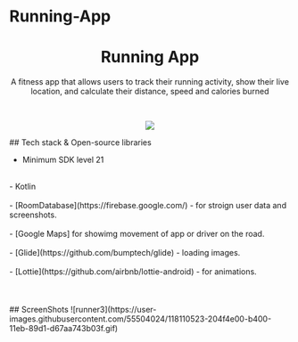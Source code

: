 # Running-App

<h1 align="center">Running App</h1>
<p align="center">  
A fitness app that allows users to track their running activity, show their
live location, and calculate their distance, speed and calories burned
</p>
</br>
<p align="center">
<img src="https://user-images.githubusercontent.com/55504024/126123701-95675950-ce65-42ac-b87c-1f67a0c41169.jpg"/>
</p>
## Tech stack & Open-source libraries

- Minimum SDK level 21
<br>
- Kotlin
</br>
<br>
- [RoomDatabase](https://firebase.google.com/) - for stroign user data and screenshots. 
</br>
<br>
- [Google Maps] for showimg movement of app or driver on the road.
</br>
<br>
- [Glide](https://github.com/bumptech/glide) - loading images.
</br>
<br>
- [Lottie](https://github.com/airbnb/lottie-android) - for animations.
</br>
</br>
</br>
</br>
## ScreenShots
![runner3](https://user-images.githubusercontent.com/55504024/118110523-204f4e00-b400-11eb-89d1-d67aa743b03f.gif)
